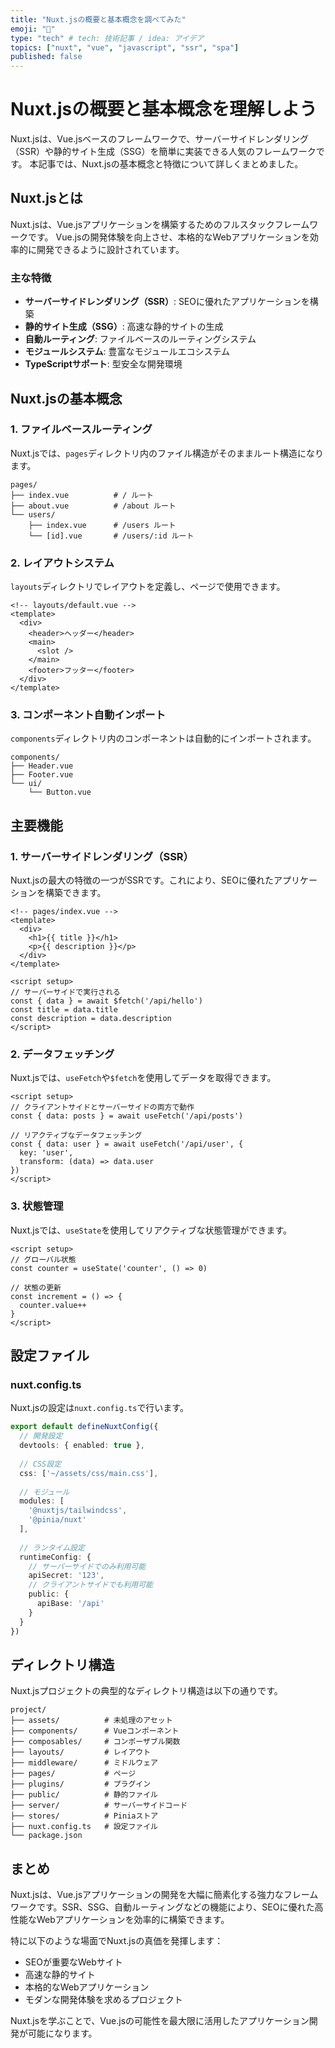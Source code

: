 ```yaml
---
title: "Nuxt.jsの概要と基本概念を調べてみた"
emoji: "🚀"
type: "tech" # tech: 技術記事 / idea: アイデア
topics: ["nuxt", "vue", "javascript", "ssr", "spa"]
published: false
---
```


# Nuxt.jsの概要と基本概念を理解しよう

Nuxt.jsは、Vue.jsベースのフレームワークで、サーバーサイドレンダリング（SSR）や静的サイト生成（SSG）を簡単に実装できる人気のフレームワークです。
本記事では、Nuxt.jsの基本概念と特徴について詳しくまとめました。

## Nuxt.jsとは

Nuxt.jsは、Vue.jsアプリケーションを構築するためのフルスタックフレームワークです。
Vue.jsの開発体験を向上させ、本格的なWebアプリケーションを効率的に開発できるように設計されています。

### 主な特徴

- **サーバーサイドレンダリング（SSR）**: SEOに優れたアプリケーションを構築
- **静的サイト生成（SSG）**: 高速な静的サイトの生成
- **自動ルーティング**: ファイルベースのルーティングシステム
- **モジュールシステム**: 豊富なモジュールエコシステム
- **TypeScriptサポート**: 型安全な開発環境

## Nuxt.jsの基本概念

### 1. ファイルベースルーティング

Nuxt.jsでは、`pages`ディレクトリ内のファイル構造がそのままルート構造になります。

```
pages/
├── index.vue          # / ルート
├── about.vue          # /about ルート
└── users/
    ├── index.vue      # /users ルート
    └── [id].vue       # /users/:id ルート
```

### 2. レイアウトシステム

`layouts`ディレクトリでレイアウトを定義し、ページで使用できます。

```vue
<!-- layouts/default.vue -->
<template>
  <div>
    <header>ヘッダー</header>
    <main>
      <slot />
    </main>
    <footer>フッター</footer>
  </div>
</template>
```

### 3. コンポーネント自動インポート

`components`ディレクトリ内のコンポーネントは自動的にインポートされます。

```
components/
├── Header.vue
├── Footer.vue
└── ui/
    └── Button.vue
```

## 主要機能

### 1. サーバーサイドレンダリング（SSR）

Nuxt.jsの最大の特徴の一つがSSRです。これにより、SEOに優れたアプリケーションを構築できます。

```vue
<!-- pages/index.vue -->
<template>
  <div>
    <h1>{{ title }}</h1>
    <p>{{ description }}</p>
  </div>
</template>

<script setup>
// サーバーサイドで実行される
const { data } = await $fetch('/api/hello')
const title = data.title
const description = data.description
</script>
```

### 2. データフェッチング

Nuxt.jsでは、`useFetch`や`$fetch`を使用してデータを取得できます。

```vue
<script setup>
// クライアントサイドとサーバーサイドの両方で動作
const { data: posts } = await useFetch('/api/posts')

// リアクティブなデータフェッチング
const { data: user } = await useFetch('/api/user', {
  key: 'user',
  transform: (data) => data.user
})
</script>
```

### 3. 状態管理

Nuxt.jsでは、`useState`を使用してリアクティブな状態管理ができます。

```vue
<script setup>
// グローバル状態
const counter = useState('counter', () => 0)

// 状態の更新
const increment = () => {
  counter.value++
}
</script>
```

## 設定ファイル

### nuxt.config.ts

Nuxt.jsの設定は`nuxt.config.ts`で行います。

```typescript
export default defineNuxtConfig({
  // 開発設定
  devtools: { enabled: true },
  
  // CSS設定
  css: ['~/assets/css/main.css'],
  
  // モジュール
  modules: [
    '@nuxtjs/tailwindcss',
    '@pinia/nuxt'
  ],
  
  // ランタイム設定
  runtimeConfig: {
    // サーバーサイドでのみ利用可能
    apiSecret: '123',
    // クライアントサイドでも利用可能
    public: {
      apiBase: '/api'
    }
  }
})
```

## ディレクトリ構造

Nuxt.jsプロジェクトの典型的なディレクトリ構造は以下の通りです。

```
project/
├── assets/          # 未処理のアセット
├── components/      # Vueコンポーネント
├── composables/     # コンポーザブル関数
├── layouts/         # レイアウト
├── middleware/      # ミドルウェア
├── pages/           # ページ
├── plugins/         # プラグイン
├── public/          # 静的ファイル
├── server/          # サーバーサイドコード
├── stores/          # Piniaストア
├── nuxt.config.ts   # 設定ファイル
└── package.json
```

## まとめ

Nuxt.jsは、Vue.jsアプリケーションの開発を大幅に簡素化する強力なフレームワークです。SSR、SSG、自動ルーティングなどの機能により、SEOに優れた高性能なWebアプリケーションを効率的に構築できます。

特に以下のような場面でNuxt.jsの真価を発揮します：

- SEOが重要なWebサイト
- 高速な静的サイト
- 本格的なWebアプリケーション
- モダンな開発体験を求めるプロジェクト

Nuxt.jsを学ぶことで、Vue.jsの可能性を最大限に活用したアプリケーション開発が可能になります。
